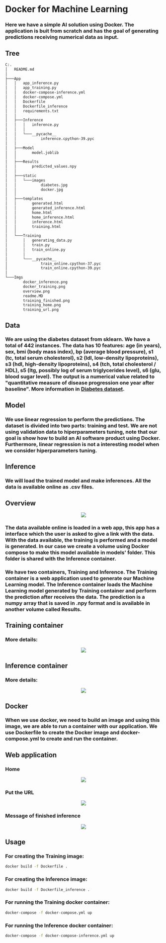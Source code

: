 # Docker for Machine Learning

### Here we have a simple AI solution using Docker. The application is buit from scratch and has the goal of generating predictions receiving numerical data as input.

## **Tree**

```bash
C:.
│   README.md
│
├───App
│   │   app_inference.py
│   │   app_training.py
│   │   docker-compose-inference.yml
│   │   docker-compose.yml
│   │   Dockerfile
│   │   Dockerfile_inference
│   │   requirements.txt
│   │
│   ├───Inference
│   │   │   inference.py
│   │   │
│   │   └───__pycache__
│   │           inference.cpython-39.pyc
│   │
│   ├───Model
│   │       model.joblib
│   │
│   ├───Results
│   │       predicted_values.npy
│   │
│   ├───static
│   │   └───images
│   │           diabetes.jpg
│   │           docker.jpg
│   │
│   ├───templates
│   │       generated.html
│   │       generated_inference.html
│   │       home.html
│   │       home_inference.html
│   │       inference.html
│   │       training.html
│   │
│   └───Training
│       │   generating_data.py
│       │   train.py
│       │   train_online.py
│       │
│       └───__pycache__
│               train_online.cpython-37.pyc
│               train_online.cpython-39.pyc
│
└───Imgs
        docker_inference.png
        docker_training.png
        overview.png
        readme.MD
        training_finished.png
        training_home.png
        training_url.png
```

## **Data**
### We are using the diabetes dataset from sklearn. We have a total of 442 instances. The data has 10 features: **age** (in years), **sex**, **bmi** (body mass index), **bp** (average blood pressure), **s1** (tc, total serum cholesterol), **s2** (ldl, low-density lipoproteins), **s3** (hdl, high-density lipoproteins), **s4** (tch, total cholesterol / HDL), **s5** (ltg, possibly log of serum triglycerides level), **s6** (glu, blood sugar level). The output is a numerical value related to "quantitative measure of disease progression one year after baseline". More information in [Diabetes dataset](https://scikit-learn.org/stable/datasets/toy_dataset.html#diabetes-dataset).

## **Model**
### We use **linear regression** to perform the predictions. The dataset is divided into two parts: training and test. We are not using validation data to hiperparameters tuning, note that our goal is show how to build an AI software product using Docker. Furthermore, linear regression is not a interesting model when we consider hiperparameters tuning.

## **Inference**
### We will load the trained model and make inferences. All the data is available online as .csv files. 

## **Overview**

<p align="center">
  <img src="Imgs\overview.png" />
</p>

### The data available online is loaded in a web app, this app has a interface which the user is asked to give a link with the data. With the data available, the training is performed and a model is generated. In our case we create a volume using Docker compose to make this model available in models' folder. This folder is shared with the Inference container.

### We have two containers, Training and Inference. The Training container is a web application used to generate our Machine Learning model. The Inference container loads the Machine Learning model generated by Training container and perform the prediction after receives the data. The prediction is a numpy array that is saved in .npy format and is available in another volume called Results.

## **Training container**

### More details:

<p align="center">
  <img src="Imgs\docker_training.png" />
</p>

## **Inference container**

### More details:

<p align="center">
  <img src="Imgs\docker_inference.png" />
</p>

## **Docker**

### When we use docker, we need to build an **image** and using this image, we are able to run a **container** with our application. We use **Dockerfile** to create the Docker image and **docker-compose.yml** to create and run the container.

## **Web application**
### Home
<p align="center">
  <img src="Imgs\training_home.png" />
</p>

### Put the URL
<p align="center">
  <img src="Imgs\training_url.png" />
</p>

### Message of finished inference
<p align="center">
  <img src="Imgs\training_finished.png" />
</p>

## **Usage**

### For creating the Training image:
```bash
docker build -f Dockerfile .
```  
### For creating the Inference image:
```bash
docker build -f Dockerfile_inference .
```  

### For running the Training docker container:
```bash
docker-compose -f docker-compose.yml up
```  
### For running the Inference docker container:
```bash
docker-compose -f docker-compose-inference.yml up
```  
